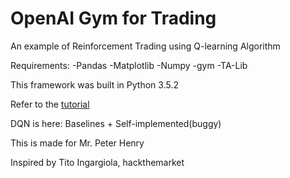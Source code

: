 # OpenAI Gym for Trading
An example of Reinforcement Trading using Q-learning Algorithm

Requirements:
-Pandas
-Matplotlib
-Numpy
-gym
-TA-Lib

This framework was built in Python 3.5.2

Refer to the [tutorial](https://github.com/Henry-bee/gym_trading/blob/master/Gym_Trading%20Tutorial.ipynb)


DQN is here: Baselines + Self-implemented(buggy) 

This is made for Mr. Peter Henry

Inspired by Tito Ingargiola, hackthemarket
